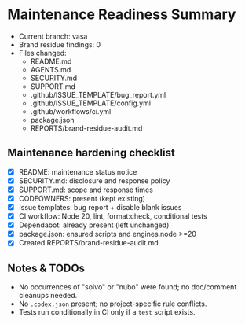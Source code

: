 # Maintenance Readiness Summary

- Current branch: vasa
- Brand residue findings: 0
- Files changed:
  - README.md
  - AGENTS.md
  - SECURITY.md
  - SUPPORT.md
  - .github/ISSUE_TEMPLATE/bug_report.yml
  - .github/ISSUE_TEMPLATE/config.yml
  - .github/workflows/ci.yml
  - package.json
  - REPORTS/brand-residue-audit.md

## Maintenance hardening checklist
- [x] README: maintenance status notice
- [x] SECURITY.md: disclosure and response policy
- [x] SUPPORT.md: scope and response times
- [x] CODEOWNERS: present (kept existing)
- [x] Issue templates: bug report + disable blank issues
- [x] CI workflow: Node 20, lint, format:check, conditional tests
- [x] Dependabot: already present (left unchanged)
- [x] package.json: ensured scripts and engines.node >=20
- [x] Created REPORTS/brand-residue-audit.md

## Notes & TODOs
- No occurrences of "solvo" or "nubo" were found; no doc/comment cleanups needed.
- No `.codex.json` present; no project-specific rule conflicts.
- Tests run conditionally in CI only if a `test` script exists.

